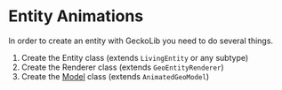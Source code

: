 # Entity Animations
In order to create an entity with GeckoLib you need to do several things.

1. Create the Entity class (extends `LivingEntity` or any subtype)
2. Create the Renderer class (extends `GeoEntityRenderer`)
3. Create the [Model](models.md) class (extends `AnimatedGeoModel`)